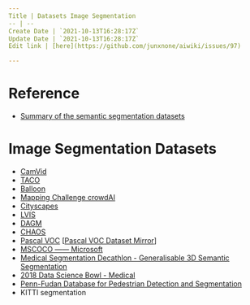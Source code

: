 ```yaml
---
Title | Datasets Image Segmentation
-- | --
Create Date | `2021-10-13T16:28:17Z`
Update Date | `2021-10-13T16:28:17Z`
Edit link | [here](https://github.com/junxnone/aiwiki/issues/97)

---
```

# Reference

- [Summary of the semantic segmentation datasets](https://github.com/zhixuanli/segmentation-paper-reading-notes/blob/master/others/Summary%20of%20the%20semantic%20segmentation%20datasets.md)


# Image Segmentation Datasets
- [CamVid](/Datasets_Image_Segmentation_CamVid)
- [TACO](/Datasets_Image_Segmentation_TACO)
- [Balloon](/Datasets_Image_Segmentation_Balloon)
- [Mapping Challenge crowdAI](/Datasets_Image_Segmentation_Mapping_Challenge_crowdAI)
- [Cityscapes](/Datasets_Image_Segmentation_Cityscapes)
- [LVIS](/Datasets_Image_Segmentation_LVIS)
- [DAGM](/Datasets_Image_Segmentation_DAGM)
- [CHAOS](/Datasets_Image_Segmentation_CHAOS)
- [Pascal VOC](/Datasets_Image_PascalVOC) [[Pascal VOC Dataset Mirror](https://pjreddie.com/projects/pascal-voc-dataset-mirror/)]
- [MSCOCO —— Microsoft](http://cocodataset.org/#home)
- [Medical Segmentation Decathlon - Generalisable 3D Semantic Segmentation](http://medicaldecathlon.com/)
- [2018 Data Science Bowl - Medical](https://www.kaggle.com/c/data-science-bowl-2018/overview/description)
- [Penn-Fudan Database for Pedestrian Detection and Segmentation](https://www.cis.upenn.edu/~jshi/ped_html/)
- KITTI segmentation

